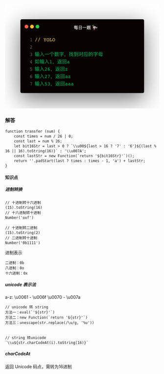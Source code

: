 
![](1.jpeg)

### 解答
```
function transfer (num) {
    const times = num / 26 | 0;
    const last = num % 26;
    let bit16Str = last > 0 ? `\\u00${last > 16 ? '7' : '6'}${(last % 16 || 16).toString(16)}` : '\\u007A';
    const lastStr = new Function(`return '${bit16Str}'`)();
    return ''.padStart(last ? times : times - 1, 'a') + lastStr;
}
```

#### 知识点
##### 进制转换
```
// 十进制转十六进制
(15).toString(16)
// 十六进制转十进制
Number('oxf')

// 十进制转二进制
(15).toString(2)
// 二进制转十进制
Number('0b1111')
```   

进制表示
```
二进制：0b
八进制：0o
十六进制：0x
```   

##### unicode 表示法
a-z: \u0061 - \u006f  \u0070 - \u007a

```
// unicode 转 string
方法一：eval(`'${str}'`)
方法二：new Function(`return '${str}'`)
方法三：unescape(str.replace(/\u/g, '%u'))


// string 转unicode
`\\u${str.charCodeAt(i).toString(16)}`
```

##### charCodeAt
返回 Unicode 码点，需转为16进制